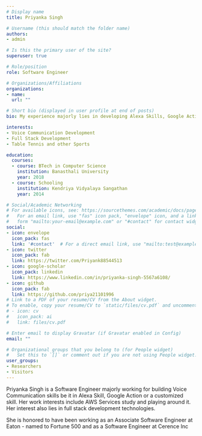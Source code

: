 ```yaml
---
# Display name
title: Priyanka Singh

# Username (this should match the folder name)
authors:
- admin

# Is this the primary user of the site?
superuser: true

# Role/position
role: Software Engineer

# Organizations/Affiliations
organizations:
- name: 
  url: ""

# Short bio (displayed in user profile at end of posts)
bio: My experience majorly lies in developing Alexa Skills, Google Actions and custom Voice Communication skills.

interests:
- Voice Communication Development
- Full Stack Development
- Table Tennis and other Sports

education:
  courses:
  - course: BTech in Computer Science
    institution: Banasthali University
    year: 2018
  - course: Schooling
    institution: Kendriya Vidyalaya Sangathan
    year: 2014

# Social/Academic Networking
# For available icons, see: https://sourcethemes.com/academic/docs/page-builder/#icons
#   For an email link, use "fas" icon pack, "envelope" icon, and a link in the
#   form "mailto:your-email@example.com" or "#contact" for contact widget.
social:
- icon: envelope
  icon_pack: fas
  link: '#contact'  # For a direct email link, use "mailto:test@example.org".
- icon: twitter
  icon_pack: fab
  link: https://twitter.com/Priyank88544513
- icon: google-scholar
  icon_pack: linkedin
  link: https://www.linkedin.com/in/priyanka-singh-5567a6108/
- icon: github
  icon_pack: fab
  link: https://github.com/priya21101996
# Link to a PDF of your resume/CV from the About widget.
# To enable, copy your resume/CV to `static/files/cv.pdf` and uncomment the lines below.
# - icon: cv
#   icon_pack: ai
#   link: files/cv.pdf

# Enter email to display Gravatar (if Gravatar enabled in Config)
email: ""

# Organizational groups that you belong to (for People widget)
#   Set this to `[]` or comment out if you are not using People widget.
user_groups:
- Researchers
- Visitors
---
```


Priyanka Singh is a Software Engineer majorly working for building Voice Communication skills be it in Alexa Skill, Google Action or a customized skill. Her work interests include AWS Services study and playing around it.
Her interest also lies in full stack development technologies.

She is honored to have been working as an Associate Software Engineer at Eaton - named to Fortune 500 and as a Software Engineer at Cerence Inc 

